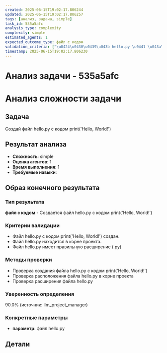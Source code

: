 ```yaml
---
created: 2025-06-15T19:02:17.806244
updated: 2025-06-15T19:02:17.806257
tags: [анализ, задача, simple]
task_id: 535a5afc
analysis_type: complexity
complexity: simple
estimated_agents: 1
expected_outcome_type: файл с кодом
validation_criteria: ["\u0424\u0430\u0439\u043b hello.py \u0441 \u043a\u043e\u0434\u043e\u043c print('Hello, World!') \u0441\u043e\u0437\u0434\u0430\u043d.", "\u0424\u0430\u0439\u043b hello.py \u043d\u0430\u0445\u043e\u0434\u0438\u0442\u0441\u044f \u0432 \u043a\u043e\u0440\u043d\u0435 \u043f\u0440\u043e\u0435\u043a\u0442\u0430.", "\u0424\u0430\u0439\u043b hello.py \u0438\u043c\u0435\u0435\u0442 \u043f\u0440\u0430\u0432\u0438\u043b\u044c\u043d\u0443\u044e \u0440\u0430\u0441\u0448\u0438\u0440\u0435\u043d\u0438\u0435 (.py)"]
timestamp: 2025-06-15T19:02:17.806230
---
```


# Анализ задачи - 535a5afc

# Анализ сложности задачи

## Задача
Создай файл hello.py с кодом print('Hello, World!')

## Результат анализа
- **Сложность**: simple
- **Оценка агентов**: 1
- **Время выполнения**: 1
- **Требуемые навыки**: 

## Образ конечного результата

### Тип результата
**файл с кодом** - Создается файл hello.py с кодом print('Hello, World!')

### Критерии валидации
- Файл hello.py с кодом print('Hello, World!') создан.
- Файл hello.py находится в корне проекта.
- Файл hello.py имеет правильную расширение (.py)

### Методы проверки
- Проверка создания файла hello.py с кодом print('Hello, World!')
- Проверка расположения файла hello.py в корне проекта
- Проверка расширения файла hello.py

### Уверенность определения
90.0% (источник: llm_project_manager)

### Конкретные параметры
- **параметр**: файл hello.py


## Детали


